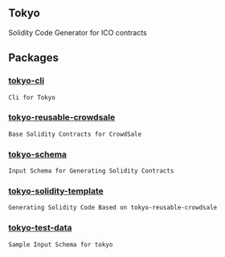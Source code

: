## Tokyo
Solidity Code Generator for ICO contracts

## Packages
### [tokyo-cli](https://github.com/Onther-Tech/tokyo/tree/master/packages/tokyo-cli)
```Cli for Tokyo```

### [tokyo-reusable-crowdsale](https://github.com/Onther-Tech/tokyo/tree/master/packages/tokyo-reusable-crowdsale)
```Base Solidity Contracts for CrowdSale```

### [tokyo-schema](https://github.com/Onther-Tech/tokyo/tree/master/packages/tokyo-schema)
```Input Schema for Generating Solidity Contracts```

### [tokyo-solidity-template](https://github.com/Onther-Tech/tokyo/tree/master/packages/tokyo-solidity-template)
```Generating Solidity Code Based on tokyo-reusable-crowdsale```

### [tokyo-test-data](https://github.com/Onther-Tech/tokyo/tree/master/packages/tokyo-test-data)
```Sample Input Schema for tokyo```